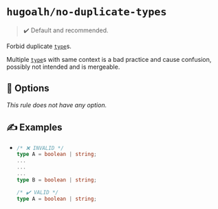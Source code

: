 # `hugoalh/no-duplicate-types`

> ✔️ Default and recommended.

Forbid duplicate [`type`][typescript-type]s.

Multiple [`type`][typescript-type]s with same context is a bad practice and cause confusion, possibly not intended and is mergeable.

## 🔧 Options

*This rule does not have any option.*

## ✍️ Examples

- ```ts
  /* ❌ INVALID */
  type A = boolean | string;
  ...
  ...
  ...
  type B = boolean | string;

  /* ✔️ VALID */
  type A = boolean | string;
  ```

[typescript-type]: https://www.typescriptlang.org/docs/handbook/2/everyday-types.html#type-aliases
